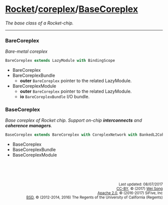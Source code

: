 [Rocket](../Readme.md)/[coreplex](../coreplex.md)/[BaseCoreplex](https://github.com/freechipsproject/rocket-chip/blob/master/src/main/scala/coreplex/BaseCoreplex.scala)
========================
*The base class of a Rocket-chip.*

**********************

### BareCoreplex
*Bare-metal coreplex*

~~~scala
BareCoreplex extends LazyModule with BindingScope
~~~

+ BareCoreplex
+ BareCoreplexBundle
  + **outer** `BareCoreplex` pointer to the related LazyModule.
+ BareCoreplexModule
  + **outer** `BareCoreplex` pointer to the related LazyModule.
  + **io** `BareCoreplexBundle` I/O bundle.

### BaseCoreplex
*Base coreplex of Rocket chip. Support on-chip **interconnects** and **coherence managers**.*

~~~scala
BaseCoreplex extends BareCoreplex with CoreplexNetwork with BankedL2CoherenceManagers
~~~

+ BaseCoreplex
+ BaseCoreplexBundle
+ BaseCoreplexModule

<br><br><br><p align="right">
<sub>
Last updated: 08/07/2017<br>
[CC-BY](https://creativecommons.org/licenses/by/3.0/), &copy; (2017) [Wei Song](mailto:wsong83@gmail.com)<br>
[Apache 2.0](https://github.com/freechipsproject/rocket-chip/blob/master/LICENSE.SiFive), &copy; (2016-2017) SiFive, Inc<br>
[BSD](https://github.com/freechipsproject/rocket-chip/blob/master/LICENSE.Berkeley), &copy; (2012-2014, 2016) The Regents of the University of California (Regents)
</sub>
</p>



